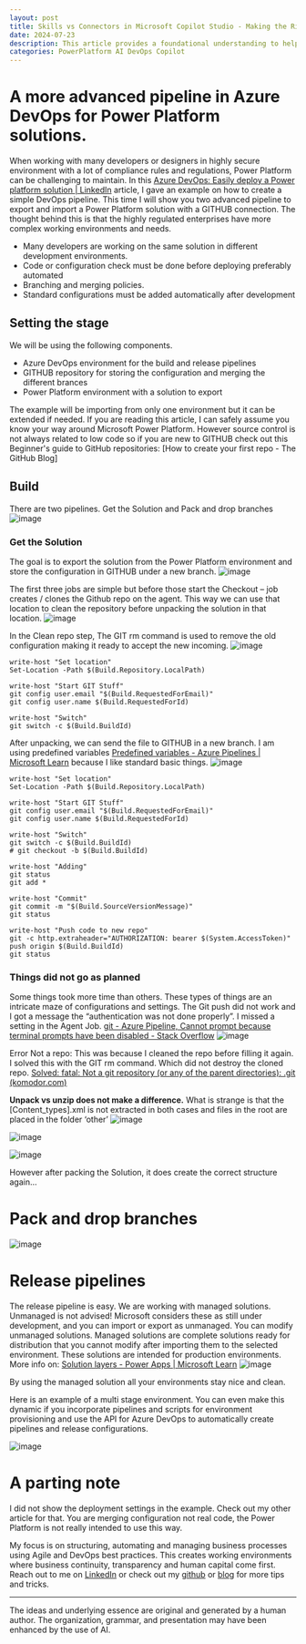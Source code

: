 ```yaml
---
layout: post
title: Skills vs Connectors in Microsoft Copilot Studio - Making the Right Choice
date: 2024-07-23
description: This article provides a foundational understanding to help you navigate the choice between Skills and Connectors in Microsoft Copilot Studio. 
categories: PowerPlatform AI DevOps Copilot
---
```


# A more advanced pipeline in Azure DevOps for Power Platform solutions.

When working with many developers or designers in highly secure environment with a lot of compliance rules and regulations, Power Platform can be challenging to maintain. In this [Azure DevOps: Easily deploy a Power platform solution | LinkedIn](https://www.linkedin.com/pulse/azure-devops-easily-deploy-power-platform-solution-dennis-van-aelst-mzfpe/?trackingId=Zt9plSeCTg2OyehjOFpuog%3D%3D)  article, I gave an example on how to create a simple DevOps pipeline. 
This time I will show you two advanced pipeline to export and import a Power Platform solution with a GITHUB connection.
The thought behind this is that the highly regulated enterprises have more complex working environments and needs. 
- Many developers are working on the same solution in different development environments. 
- Code or configuration check must be done before deploying preferably automated
- Branching and merging policies.
- Standard configurations must be added automatically after development

## Setting the stage
We will be using the following components. 
- Azure DevOps environment for the build and release pipelines
- GITHUB repository for storing the configuration and merging the different brances
- Power Platform environment with a solution to export 

The example will be importing from only one environment but it can be extended if needed.
If you are reading this article, I can safely assume you know your way around Microsoft Power Platform. However source control is not always related to low code so if you are new to GITHUB check out this Beginner's guide to GitHub repositories: [How to create your first repo - The GitHub Blog]

## Build 
There are two pipelines. Get the Solution and Pack and drop branches
![image](https://github.com/user-attachments/assets/5dd9d6ee-4239-458a-a15f-5a0e658ed683)

### Get the Solution 
The goal is to export the solution from the Power Platform environment and store the configuration in GITHUB under a new branch.
 ![image](https://github.com/user-attachments/assets/1ca58311-b0c7-4854-a3b3-99b42f81540f)

The first three jobs are simple but before those start the Checkout – job creates / clones the Github repo on the agent. This way we can use that location to clean the repository before unpacking the solution in that location.
![image](https://github.com/user-attachments/assets/48762fd5-985f-4876-a374-871ae7cd5893)

In the Clean repo step, The GIT rm command is used to remove the old configuration making it ready to accept the new incoming.
 ![image](https://github.com/user-attachments/assets/801024a4-f39b-4178-bbdc-bca224ed6750)
```
write-host "Set location"
Set-Location -Path $(Build.Repository.LocalPath)

write-host "Start GIT Stuff"
git config user.email "$(Build.RequestedForEmail)"
git config user.name $(Build.RequestedForId)

write-host "Switch"
git switch -c $(Build.BuildId)
```

After unpacking, we can send the file to GITHUB in a new branch. I am using predefined variables [Predefined variables - Azure Pipelines | Microsoft Learn](https://learn.microsoft.com/en-us/azure/devops/pipelines/build/variables?view=azure-devops&tabs=yaml#identity_values) because I like standard basic things.
![image](https://github.com/user-attachments/assets/18453d97-84e8-4584-9471-6ad541149368)


```
write-host "Set location"
Set-Location -Path $(Build.Repository.LocalPath)

write-host "Start GIT Stuff"
git config user.email "$(Build.RequestedForEmail)"
git config user.name $(Build.RequestedForId)

write-host "Switch"
git switch -c $(Build.BuildId)
# git checkout -b $(Build.BuildId)

write-host "Adding"
git status
git add *

write-host "Commit"
git commit -m "$(Build.SourceVersionMessage)"
git status

write-host "Push code to new repo"
git -c http.extraheader="AUTHORIZATION: bearer $(System.AccessToken)" push origin $(Build.BuildId)
git status
```
 
### Things did not go as planned
Some things took more time than others. These types of things are an intricate maze of configurations and settings.
The Git push did not work and I got a message the “authentication was not done properly”. I missed a setting in the Agent Job.
[git - Azure Pipeline, Cannot prompt because terminal prompts have been disabled - Stack Overflow](https://stackoverflow.com/questions/64803872/azure-pipeline-cannot-prompt-because-terminal-prompts-have-been-disabled)
![image](https://github.com/user-attachments/assets/35fb26fc-d67a-4037-aab1-64c95ce31b3f)

Error Not a repo: This was because I cleaned the repo before filling it again. I solved this with the GIT rm command. Which did not destroy the cloned repo.
[Solved: fatal: Not a git repository (or any of the parent directories): .git (komodor.com)](https://komodor.com/blog/solving-fatal-not-a-git-repository-error/)

**Unpack vs unzip does not make a difference.**
What is strange is that the [Content_types].xml is not extracted in both cases and files in the root are placed in the folder ‘other’
![image](https://github.com/user-attachments/assets/36170d33-3513-4a48-965a-6a25f9335d15)

![image](https://github.com/user-attachments/assets/9ff41786-dcf3-49e2-809f-e3929c48a452)

![image](https://github.com/user-attachments/assets/0f476b28-d247-44d9-babf-87d688717027)

However after packing the Solution, it does create the correct structure again… 

# Pack and drop branches

![image](https://github.com/user-attachments/assets/e500ec17-0284-4b47-8b32-3191725d0e80)

# Release pipelines
The release pipeline is easy. We are working with managed solutions. Unmanaged is not advised!
Microsoft considers these as still under development, and you can import or export as unmanaged. You can modify unmanaged solutions.
Managed solutions are complete solutions ready for distribution that you cannot modify after importing them to the selected environment. These solutions are intended for production environments. 
More info on: [Solution layers - Power Apps | Microsoft Learn](https://learn.microsoft.com/en-us/power-apps/maker/data-platform/solution-layers)
![image](https://github.com/user-attachments/assets/2b2f9846-aa55-40f3-9ad2-734128707a09)

By using the managed solution all your environments stay nice and clean. 

Here is an example of a multi stage environment. You can even make this dynamic if you incorporate pipelines and scripts for environment provisioning and use the API for Azure DevOps to automatically create pipelines and release configurations.

![image](https://github.com/user-attachments/assets/0f0f5ffb-4e73-4699-88bd-7f27542f00d6)

# A parting note
I did not show the deployment settings in the example. Check out my other article for that. You are merging configuration not real code, the Power Platform is not really intended to use this way.  

My focus is on structuring, automating and managing business processes using Agile and DevOps best practices. This creates working environments where business continuity, transparency and human capital come first. Reach out to me on [LinkedIn](https://www.linkedin.com/in/dennisvanaelst) or check out my [github](https://github.com/dva81) or [blog](https://www.dennisvanaelst.net/) for more tips and tricks.


----
The ideas and underlying essence are original and generated by a human author. The organization, grammar, and presentation may have been enhanced by the use of AI.
